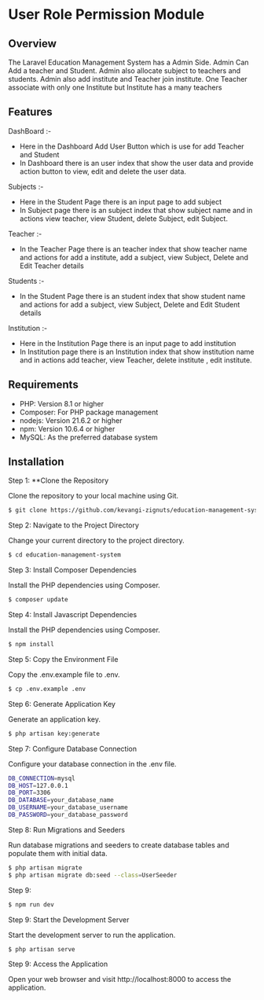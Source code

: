 # **User Role Permission Module**

## Overview

The Laravel Education Management System has a Admin Side. Admin Can Add a teacher and Student. Admin also allocate subject to teachers and students. Admin also add institute and Teacher join institute. One Teacher associate with only one Institute but Institute has a many teachers

## Features

DashBoard :-

- Here in the Dashboard Add User Button which is use for add Teacher and Student
- In Dashboard there is an user index that show the user data and provide action button to view, edit and delete the user data.

Subjects :-

- Here in the Student Page there is an input page to add subject
- In Subject page there is an subject index that show subject name and in actions view teacher, view Student, delete Subject, edit Subject.

Teacher :-

- In the Teacher Page there is an teacher index that show teacher name and actions for add a institute, add a subject, view Subject, Delete and Edit Teacher details

Students :-

- In the Student Page there is an student index that show student name and actions for add a subject, view Subject, Delete and Edit Student details

Institution :-

- Here in the Institution Page there is an input page to add institution
- In Institution page there is an Institution index that show institution name and in actions add teacher, view Teacher, delete institute , edit institute.

## Requirements

- PHP: Version 8.1 or higher
- Composer: For PHP package management
- nodejs: Version 21.6.2 or higher
- npm: Version 10.6.4 or higher
- MySQL: As the preferred database system

## Installation

Step 1: \*\*Clone the Repository

Clone the repository to your local machine using Git.

```bash
$ git clone https://github.com/kevangi-zignuts/education-management-system.git
```

Step 2: Navigate to the Project Directory

Change your current directory to the project directory.

```bash
$ cd education-management-system
```

Step 3: Install Composer Dependencies

Install the PHP dependencies using Composer.

```bash
$ composer update
```

Step 4: Install Javascript Dependencies

Install the PHP dependencies using Composer.

```bash
$ npm install
```

Step 5: Copy the Environment File

Copy the .env.example file to .env.

```bash
$ cp .env.example .env
```

Step 6: Generate Application Key

Generate an application key.

```bash
$ php artisan key:generate
```

Step 7: Configure Database Connection

Configure your database connection in the .env file.

```bash
DB_CONNECTION=mysql
DB_HOST=127.0.0.1
DB_PORT=3306
DB_DATABASE=your_database_name
DB_USERNAME=your_database_username
DB_PASSWORD=your_database_password
```

Step 8: Run Migrations and Seeders

Run database migrations and seeders to create database tables and populate them with initial data.

```bash
$ php artisan migrate
$ php artisan migrate db:seed --class=UserSeeder
```

Step 9:

```bash
$ npm run dev
```

Step 9: Start the Development Server

Start the development server to run the application.

```bash
$ php artisan serve
```

Step 9: Access the Application

Open your web browser and visit http://localhost:8000 to access the application.
